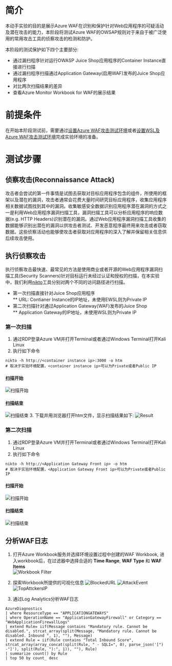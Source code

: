 # 简介  
本动手实验的目的是展示Azure WAF在识别和保护针对Web应用程序的可疑活动及潜在攻击的能力，本阶段将测试Azure WAF的OWSAP规则对于来自于被广泛使用的常用攻击工具的侦察攻击的检测和防护。

本阶段的测试保护如下四个主要部分:   

* 通过漏扫程序针对运行OWASP Juice Shop应用程序的Container Instance直接进行扫描   
* 通过漏扫程序扫描通过Application Gateway(启用WAF)发布的Juice Shop应用程序 
* 对比两次扫描结果的差异 
* 查看Azure Monitor Workbook for WAF的展示结果     
   

# 前提条件  
在开始本阶段测试前，需要通过[设置Azure WAF攻击测试环境](./Lab-Environment-Setup.md)或者[设置WSL及Azure WAF攻击测试环境](./Lab-WSL.md)完成实验环境的准备。  


# 测试步骤   
## 侦察攻击(Reconnaissance Attack)  
攻击者会尝试的第一件事情是试图去获取对目标应用程序包含的组件，所使用的框架以及潜在的漏洞，攻击者通常会花费大量时间研究目标应用程序，收集应用程序相关数据试图找到其中的漏洞。收集敏感安全数据识别应用程序潜在漏洞的方式之一是利用Web应用程序漏洞扫描工具，漏洞扫描工具可以分析应用程序的响应数据(e.g. HTTP Headers)识别潜在的漏洞。通过Web应用程序漏洞扫描工具收集的数据能够识别出潜在的漏洞以供攻击者测试、开发恶意程序最终用来攻击或者窃取数据。这些侦察活动也能够使攻击者获取对应用程序的深入了解并保留相关信息供后续攻击使用。    

## 执行侦察攻击  
执行侦察攻击最快速、最常见的方法是使用商业或者开源的Web应用程序漏洞扫描工具(Security Scanners)针对目标运行未经过认证和授权的扫描，在本实验中，我们利用[nikto](https://github.com/sullo/nikto)工具分别对两个不同的访问路径进行扫描。  
* 第一次扫描直接针对Juice Shop应用程序  
** URL: Contianer Instance的IP地址，未使用EWSL则为Private IP
* 第二次扫描针对通过Application Gateway(WAF)发布的Juice Shop  
** Application Gateway的IP地址，未使用WSL则为Private IP

### 第一次扫描    
1. 通过RDP登录Azure VM并打开Terminal或者通过Windows Terminal打开Kali Linux  
2. 执行如下命令  
```
nikto -h http://<container instance ip>:3000 -o htm
# 取决于实验环境配置，<container instance ip>可以为Private或者Public IP
```
#### 扫描开始
![扫描开始](./images/nikto-NoWAF-Start.png)
#### 扫描结束
![扫描结束](./images/nikto-NoWAF-Stop.png)
3. 下载并用浏览器打开htm文件，显示扫描结果如下:
![Result](./images/First-Scan.png)
### 第二次扫描
1. 通过RDP登录Azure VM并打开Terminal或者通过Windows Terminal打开Kali Linux  
2. 执行如下命令  
```
nikto -h http://<Application Gateway Front ip> -o htm
# 取决于实验环境配置，<Application Gateway Front ip>可以为Private或者Public IP
```  
#### 扫描开始
![扫描开始](./images/nikto-WAF-Start.png)
#### 扫描结束
![扫描结束](./images/nikto-waf-403.png)   

## 分析WAF日志
1. 打开Azure Workbook服务并选择环境设置过程中创建的WAF Workbook, 进入workbook后，在过滤器中选择合适的 **Time Range**, **WAF Type** 和 **WAF Items**  
![Workbook Filter](./images/Workbook-select.png)  

2. 探索Workbook所提供的可视化信息
![BlockedURL](./images/Block_URL.png)
![AttackEvent](./images/Attack_Event.png)
![TopAttckersIP](./images/AttackIPAddress.png)  

3. 通过Log Analytics分析WAF日志   

```
AzureDiagnostics
| where ResourceType == "APPLICATIONGATEWAYS"
| where OperationName == "ApplicationGatewayFirewall" or Category == "WebApplicationFirewallLogs"
| extend Rule= iif(Message contains "Mandatory rule. Cannot be disabled.", strcat_array(split(Message, "Mandatory rule. Cannot be disabled. Inbound ", 1), ""), Message)
| extend Rule = iif(Rule contains "Total Inbound Score", strcat_array(array_concat(split(Rule, " - SQLI=", 0), parse_json('[") -"]'), split(Rule, "):", 1)), ""), Rule)
| summarize count() by Rule
| top 50 by count_ desc
```